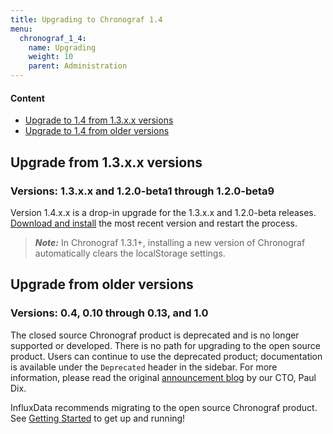 ```yaml
---
title: Upgrading to Chronograf 1.4
menu:
  chronograf_1_4:
    name: Upgrading
    weight: 10
    parent: Administration
---
```


#### Content

* [Upgrade to 1.4 from 1.3.x.x versions](#upgrade-from-1-3.x.x-versions)
* [Upgrade to 1.4 from older versions](#upgrade-from-older-versions)

## Upgrade from 1.3.x.x versions
### Versions: 1.3.x.x and 1.2.0-beta1 through 1.2.0-beta9

Version 1.4.x.x is a drop-in upgrade for the 1.3.x.x and 1.2.0-beta releases.
[Download and install](https://portal.influxdata.com/downloads) the most recent version and restart the process.

> ***Note:*** In Chronograf 1.3.1+, installing a new version of Chronograf automatically clears the localStorage settings.

## Upgrade from older versions
### Versions: 0.4, 0.10 through 0.13, and 1.0

The closed source Chronograf product is deprecated and is no longer supported or developed.
There is no path for upgrading to the open source product.
Users can continue to use the deprecated product; documentation is available under the `Deprecated` header in the sidebar.
For more information, please read the original [announcement blog](https://www.influxdata.com/announcing-the-new-chronograf-a-ui-for-the-tick-stack-and-a-complete-open-source-monitoring-solution/) by our CTO, Paul Dix.

InfluxData recommends migrating to the open source Chronograf product.
See [Getting Started](/chronograf/latest/introduction/getting-started/) to get up and running!
